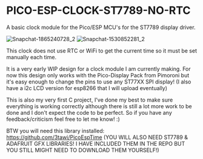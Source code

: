 # PICO-ESP-CLOCK-ST7789-NO-RTC
A basic clock module for the Pico/ESP MCU's for the ST7789 display driver. 

![Snapchat-1865240728_2](https://user-images.githubusercontent.com/93004427/202897489-4d13ee83-ccac-40f1-9950-46377bc48065.jpg)
![Snapchat-1530852281_2](https://user-images.githubusercontent.com/93004427/202897498-20dc2186-48fb-4b88-95c0-caf60db98b8e.jpg)

This clock does not use RTC or WiFi to get the current time so it must be set manually each time.

It is a very early WIP design for a clock module I am currently making. For now this design only works with the Pico-Display Pack from Pimoroni but it's easy enough to change the pins to use any ST77XX SPI display! (I also have a i2c LCD version for esp8266 that I will upload eventually)

This is also my very first C project, I've done my best to make sure everything is working correctly although there is still a lot more work to be done and I don't expect the code to be perfect. So if you have any feedback/criticism feel free to let me know! :)

BTW you will need this library installed: https://github.com/3tawi/PicoEspTime (YOU WILL ALSO NEED ST7789 & ADAFRUIT GFX LIBRARIES! I HAVE INCLUDED THEM IN THE REPO BUT YOU STILL MIGHT NEED TO DOWNLOAD THEM YOURSELF!)
